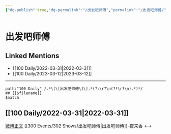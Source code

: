 ```yaml
---
{"dg-publish":true,"dg-permalink":"/出发吧师傅","permalink":"/出发吧师傅/","title":"出发吧师傅","tags":[null],"created":"2022-11-17T21:38:27.000+08:00","updated":"2023-01-04T13:47:03.997+08:00"}
---
```


# 出发吧师傅

## Linked Mentions
- [[100 Daily/2022-03-31\|2022-03-31]]
- [[100 Daily/2023-03-12\|2023-03-12]]


---

```expander
path:"100 Daily" /.*\[\[出发吧师傅\]\].*(?:\r?\n(?!\r?\n).*)*/
## [[$filename]]
$match
```
## [[100 Daily/2022-03-31\|2022-03-31]]
[微博正文](https://m.weibo.cn/2641418001/4752864860182006) [[300 Events/302 Shows/出发吧师傅\|出发吧师傅]]-夜来香
<-->
